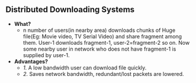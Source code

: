 ## Distributed Downloading Systems
- **What?** 
  - n number of users(in nearby area) downloads chunks of Huge file(Eg: Movie video, TV Serial Video) and share fragment among them. User-1 downloads fragment-1, user-2=fragment-2 so on. Now some nearby user in network who does not have fragment-1 is supplied by user-1.
- **Advantages?**
  - *1.* A low bandwidth user can download file quickly.
  - *2.* Saves network bandwidth, redundant/lost packets are lowered.
